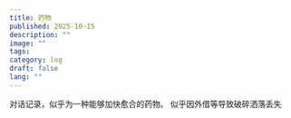 ```yaml
---
title: 药物
published: 2025-10-15
description: ""
image: ""
tags:
category: log
draft: false
lang: ""
---
```


对话记录，似乎为一种能够加快愈合的药物。
似乎因外借等导致破碎洒落丢失